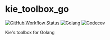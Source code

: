 # kie_toolbox_go
[![GitHub Workflow Status](https://img.shields.io/github/actions/workflow/status/Kidsunbo/kie_toolbox_go/go.yml?style=flat-square)](https://github.com/Kidsunbo/kie_toolbox_go/actions/workflows/go.yml)
[![Golang](https://img.shields.io/badge/Go-1.18-blue?style=flat-square&logo=go)](https://go.dev/)
[![Codecov](https://img.shields.io/codecov/c/github/Kidsunbo/kie_toolbox_go?style=flat-square)](https://app.codecov.io/gh/Kidsunbo/kie_toolbox_go)

Kie's toolbox for Golang
